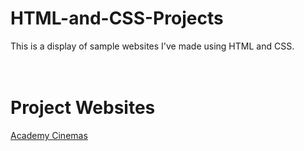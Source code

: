 # HTML-and-CSS-Projects

This is a display of sample websites I've made using HTML and CSS.
<br>
<br>
<br>
# <strong>Project Websites</strong>

<a href="https://github.com/JimBeakIt/HTML-and-CSS-Projects/blob/main/bootstrap4_project/academy_cinemas.html" target="_blank">Academy Cinemas</a>

